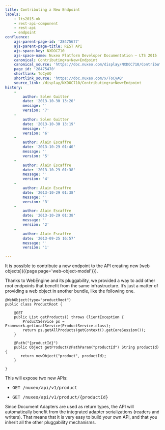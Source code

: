 ```yaml
---
title: Contributing a New Endpoint
labels:
    - lts2015-ok
    - rest-api-component
    - rest-api
    - endpoint
confluence:
    ajs-parent-page-id: '28475677'
    ajs-parent-page-title: REST API
    ajs-space-key: NXDOC710
    ajs-space-name: Nuxeo Platform Developer Documentation — LTS 2015
    canonical: Contributing+a+New+Endpoint
    canonical_source: 'https://doc.nuxeo.com/display/NXDOC710/Contributing+a+New+Endpoint'
    page_id: '28475470'
    shortlink: ToCyAQ
    shortlink_source: 'https://doc.nuxeo.com/x/ToCyAQ'
    source_link: /display/NXDOC710/Contributing+a+New+Endpoint
history:
    - 
        author: Solen Guitter
        date: '2013-10-30 13:20'
        message: ''
        version: '7'
    - 
        author: Solen Guitter
        date: '2013-10-30 13:19'
        message: ''
        version: '6'
    - 
        author: Alain Escaffre
        date: '2013-10-29 01:40'
        message: ''
        version: '5'
    - 
        author: Alain Escaffre
        date: '2013-10-29 01:38'
        message: ''
        version: '4'
    - 
        author: Alain Escaffre
        date: '2013-10-29 01:38'
        message: ''
        version: '3'
    - 
        author: Alain Escaffre
        date: '2013-10-29 01:38'
        message: ''
        version: '2'
    - 
        author: Alain Escaffre
        date: '2013-09-25 16:57'
        message: ''
        version: '1'

---
```

It is possible to contribute a new endpoint to the API creating new [web objects]({{page page='web-object-model'}}).

Thanks to WebEngine and its pluggability, we provided a way to add other root endpoints that benefit from the same infrastructure. It&rsquo;s just a matter of providing a web object in another bundle, like the following one.

```
@WebObject(type="productRoot")
public class ProductRoot {

    @GET
    public List getProducts() throws ClientException {
        ProductService ps = Framework.getLocalService(ProductService.class);
        return ps.getAllProducts(getContext().getCoreSession());
    }

    @Path("{productId}")
    public Object getProduct(@PathParam("productId") String productId) {
       return newObject("product", productId);
    }

}

```

This will expose two new APIs:

*   <pre>GET /nuxeo/api/v1/product</pre>

*   <pre>GET /nuxeo/api/v1/product/{productId}</pre>

Since Document Adapters are used as return types, the API will automatically benefit from the integrated adapter serializations (readers and writers). That means that it is very easy to build your own API, and that you inherit all the other pluggability mechanisms.